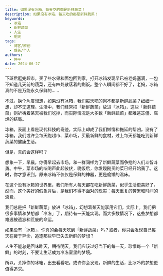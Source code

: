 ```yaml
---
title: 如果没有冰箱，每天吃的都是新鲜蔬菜！
description: 如果没有冰箱，每天吃的都是新鲜蔬菜！
keywords:
  - 冰箱
  - 新鲜蔬菜
  - 人生
  - 明天
tags:
  - 博客/原创
  - 成长/个人
authors:
  - 仲平
date: 2024-06-27
---
```


下班后逛完超市，买了些水果和面包回到家，打开冰箱发现早已被老妈塞满，一包不知道几天前的蔬菜，还有四处散落着的剩饭。整个人瞬间都不好了，老妈，冰箱真的不是万能永久保鲜的……

不过，换个角度想想，如果没有冰箱，我们每天吃的岂不都是新鲜蔬菜？细细一想，却不无道理。生活中，我们经常把「新鲜蔬菜」放进「冰箱」，这些「新鲜蔬菜」则祈祷着某天被我们吃掉，而实际情况是大多数「新鲜蔬菜」都难逃冻僵、腐烂的结局。

冰箱，表面上看是现代科技的奇迹，实际上却成了我们懒惰和拖延的帮凶。没有了冰箱，我们或许会每天跑超市、菜市场，买最新鲜的食材，过上每天都能吃到新鲜蔬菜的健康生活。

但是，真的会这样吗？

想象一下，早晨，你得早起去市场，和一群同样为了新鲜蔬菜而争抢的人们斗智斗勇。中午，菜市场的吆喝声此起彼伏，晚饭后，你发现刚买的菜已经开始蔫了。这时，你才意识到，原来冰箱不仅仅是保鲜的神器，更是偷懒的温床。

在这个没有冰箱的世界里，我们所有人每天都在吃新鲜蔬菜，似乎生活更美好了。然而，这个美好的假象背后，是我们不得不面对的现实：每天重复的劳累和时间的浪费。

我们总是把「新鲜蔬菜」放进「冰箱」，幻想着某天能享用它们。实际上，我们把很多事情和梦想都「冷冻」了，期待有一天能实现。而大多数情况下，这些梦想都难逃被遗忘和荒废的命运。

如果没有「冰箱」，你真的会每天吃到「新鲜蔬菜」吗？或者，你只会发现自己每天在疲于奔命，追逐那些早已失去新鲜的梦想？

人生不能总是回味昨天，期待明天。我们应该过好当下的每一天，珍惜每一个「新鲜」的时刻，不要让生活成为冷冻室里的梦境。

所以，关掉你的冰箱，出去看看吧。或许你会发现，新鲜的生活，比冰冷的梦想更值得追求。
